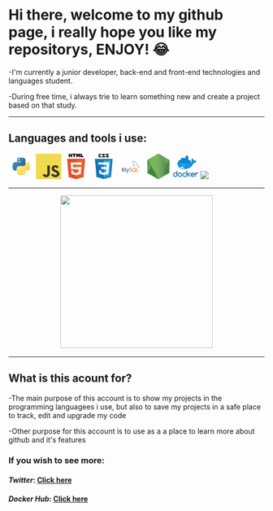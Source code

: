 # Hi there, welcome to my github page, i really hope you like my repositorys, ENJOY! :joy:
 -I'm currently a junior developer, back-end and front-end technologies and languages student.

-During free time, i always trie to learn something new and create a project based on that study.

--- 

## Languages and tools i use:
<img aling="left" width="50" height="50" src="https://raw.githubusercontent.com/github/explore/80688e429a7d4ef2fca1e82350fe8e3517d3494d/topics/python/python.png">  <img aling="left" width="50" height="50" src="https://raw.githubusercontent.com/github/explore/80688e429a7d4ef2fca1e82350fe8e3517d3494d/topics/javascript/javascript.png"> <img aling="left" width="50" height="50" src="https://raw.githubusercontent.com/github/explore/80688e429a7d4ef2fca1e82350fe8e3517d3494d/topics/html/html.png"> <img aling="left" width="50" height="50" src="https://raw.githubusercontent.com/github/explore/80688e429a7d4ef2fca1e82350fe8e3517d3494d/topics/css/css.png"> <img aling="left" width="50" height="50" src="https://raw.githubusercontent.com/github/explore/80688e429a7d4ef2fca1e82350fe8e3517d3494d/topics/mysql/mysql.png"> <img aling="left" width="50" height="50" src="https://raw.githubusercontent.com/github/explore/80688e429a7d4ef2fca1e82350fe8e3517d3494d/topics/nodejs/nodejs.png">  <img aling="left" width="50" height="50" src="https://raw.githubusercontent.com/github/explore/80688e429a7d4ef2fca1e82350fe8e3517d3494d/topics/docker/docker.png"> <img aling="left" width="" height="50" src="https://miro.medium.com/max/607/0*QTnqLJwSSrUjG0oW.png">

---

<p align="center">
    <img width="300" height="300" src="https://octodex.github.com/images/daftpunktocat-guy.gif">
</p>

---


## What is this acount for?
-The main purpose of this account is to show my projects in the programming languagees i use, but also to save my projects in a safe place to track, edit and upgrade my code

-Other purpose for this account is to use as a a place to learn more about github and it's features
 
### If you wish to see more:
#### ***Twitter***: [Click here](https://twitter.com/DAld533)
#### ***Docker Hub***: [Click here](https://hub.docker.com/u/doald533)
